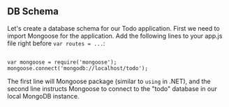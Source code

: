 ##  DB Schema

Let's create a database schema for our Todo application. First we need to import Mongoose for the application. 
Add the following lines to your app.js file right before `var routes = ...`:

<pre><code data-trim>
var mongoose = require('mongoose');
mongoose.connect('mongodb://localhost/todo');
</code></pre>

The first line will Mongoose package (similar to `using` in .NET), and the second line instructs Mongoose to connect to 
the "todo" database in our local MongoDB instance.